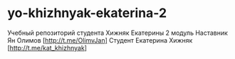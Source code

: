 # yo-khizhnyak-ekaterina-2
Учебный репозиторий студента Хижняк Екатерины 2 модуль
Наставник Ян Олимов [http://t.me/OlimvJan]
Студент Екатерина Хижняк [http://t.me/kat_khizhnyak]